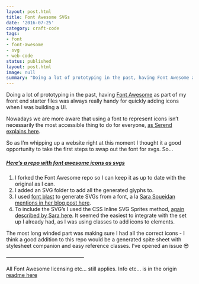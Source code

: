 ```yaml
---
layout: post.html
title: Font Awesome SVGs
date: '2016-07-25'
category: craft-code
tags:
- font
- font-awesome
- svg
- web-code
status: published
layout: post.html
image: null
summary: "Doing a lot of prototyping in the past, having Font Awesome as part of my front end starter files was always really handy for quickly adding icons when I was building a UI."
---
```


Doing a lot of prototyping in the past, having [Font Awesome](http://fontawesome.io/) as part of my front end starter files was always really handy for quickly adding icons when I was building a UI.

Nowadays we are more aware that using a font to represent icons isn’t necessarily the most accessible thing to do for everyone, [as Serend explains here](https://www.youtube.com/watch?v=9xXBYcWgCHA).

So as I’m whipping up a website right at this moment I thought it a good opportunity to take the first steps to swap out the font for svgs. So…

##### [Here’s a repo with font awesome icons as svgs](https://github.com/Rumyra/Font-Awesome-SVGs)

1. I forked the Font Awesome repo so I can keep it as up to date with the original as I can.
2. I added an SVG folder to add all the generated glyphs to.
3. I used [font blast](https://www.npmjs.com/package/font-blast) to generate SVGs from a font, a la [Sara Soueidan mentions in her blog post here](https://sarasoueidan.com/blog/icon-fonts-to-svg/).
4. To include the SVG’s I used the CSS Inline SVG Sprites method, [again described by Sara here](https://24ways.org/2014/an-overview-of-svg-sprite-creation-techniques/). It seemed the easiest to integrate with the set up I already had, as I was using classes to add icons to elements.

The most long winded part was making sure I had all the correct icons - I think a good addition to this repo would be a generated spite sheet with stylesheet companion and easy reference classes. I’ve opened an issue 😎

———————————————

All Font Awesome licensing etc… still applies. Info etc… is in the origin [readme here](https://github.com/FortAwesome/Font-Awesome)




